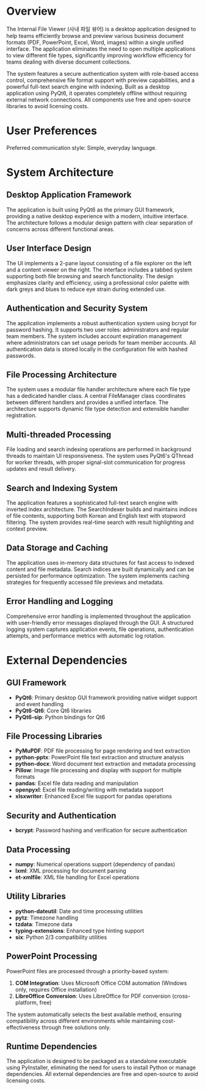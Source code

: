 # Overview

The Internal File Viewer (사내 파일 뷰어) is a desktop application designed to help teams efficiently browse and preview various business document formats (PDF, PowerPoint, Excel, Word, images) within a single unified interface. The application eliminates the need to open multiple applications to view different file types, significantly improving workflow efficiency for teams dealing with diverse document collections.

The system features a secure authentication system with role-based access control, comprehensive file format support with preview capabilities, and a powerful full-text search engine with indexing. Built as a desktop application using PyQt6, it operates completely offline without requiring external network connections. All components use free and open-source libraries to avoid licensing costs.

# User Preferences

Preferred communication style: Simple, everyday language.

# System Architecture

## Desktop Application Framework
The application is built using PyQt6 as the primary GUI framework, providing a native desktop experience with a modern, intuitive interface. The architecture follows a modular design pattern with clear separation of concerns across different functional areas.

## User Interface Design
The UI implements a 2-pane layout consisting of a file explorer on the left and a content viewer on the right. The interface includes a tabbed system supporting both file browsing and search functionality. The design emphasizes clarity and efficiency, using a professional color palette with dark greys and blues to reduce eye strain during extended use.

## Authentication and Security System
The application implements a robust authentication system using bcrypt for password hashing. It supports two user roles: administrators and regular team members. The system includes account expiration management where administrators can set usage periods for team member accounts. All authentication data is stored locally in the configuration file with hashed passwords.

## File Processing Architecture
The system uses a modular file handler architecture where each file type has a dedicated handler class. A central FileManager class coordinates between different handlers and provides a unified interface. The architecture supports dynamic file type detection and extensible handler registration.

## Multi-threaded Processing
File loading and search indexing operations are performed in background threads to maintain UI responsiveness. The system uses PyQt6's QThread for worker threads, with proper signal-slot communication for progress updates and result delivery.

## Search and Indexing System
The application features a sophisticated full-text search engine with inverted index architecture. The SearchIndexer builds and maintains indices of file contents, supporting both Korean and English text with stopword filtering. The system provides real-time search with result highlighting and context preview.

## Data Storage and Caching
The application uses in-memory data structures for fast access to indexed content and file metadata. Search indices are built dynamically and can be persisted for performance optimization. The system implements caching strategies for frequently accessed file previews and metadata.

## Error Handling and Logging
Comprehensive error handling is implemented throughout the application with user-friendly error messages displayed through the GUI. A structured logging system captures application events, file operations, authentication attempts, and performance metrics with automatic log rotation.

# External Dependencies

## GUI Framework
- **PyQt6**: Primary desktop GUI framework providing native widget support and event handling
- **PyQt6-Qt6**: Core Qt6 libraries
- **PyQt6-sip**: Python bindings for Qt6

## File Processing Libraries
- **PyMuPDF**: PDF file processing for page rendering and text extraction
- **python-pptx**: PowerPoint file text extraction and structure analysis
- **python-docx**: Word document text extraction and metadata processing
- **Pillow**: Image file processing and display with support for multiple formats
- **pandas**: Excel file data reading and manipulation
- **openpyxl**: Excel file reading/writing with metadata support
- **xlsxwriter**: Enhanced Excel file support for pandas operations

## Security and Authentication
- **bcrypt**: Password hashing and verification for secure authentication

## Data Processing
- **numpy**: Numerical operations support (dependency of pandas)
- **lxml**: XML processing for document parsing
- **et-xmlfile**: XML file handling for Excel operations

## Utility Libraries
- **python-dateutil**: Date and time processing utilities
- **pytz**: Timezone handling
- **tzdata**: Timezone data
- **typing-extensions**: Enhanced type hinting support
- **six**: Python 2/3 compatibility utilities

## PowerPoint Processing
PowerPoint files are processed through a priority-based system:
1. **COM Integration**: Uses Microsoft Office COM automation (Windows only, requires Office installation)
2. **LibreOffice Conversion**: Uses LibreOffice for PDF conversion (cross-platform, free)

The system automatically selects the best available method, ensuring compatibility across different environments while maintaining cost-effectiveness through free solutions only.

## Runtime Dependencies
The application is designed to be packaged as a standalone executable using PyInstaller, eliminating the need for users to install Python or manage dependencies. All external dependencies are free and open-source to avoid licensing costs.